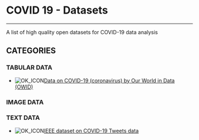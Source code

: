 # COVID 19 - Datasets
------------------
A list of high quality open datasets for COVID-19 data analysis 

## CATEGORIES

### TABULAR DATA
* ![OK_ICON](https://github.com/sfu-db/covid19-datasets/blob/master/assets/ok_icon.png)[Data on COVID-19 (coronavirus) by Our World in Data (OWID)](https://github.com/sfu-db/covid19-datasets/blob/master/datasets-details/owid-COVID19.md)



### IMAGE DATA




### TEXT DATA
* ![OK_ICON](https://github.com/sfu-db/covid19-datasets/blob/master/assets/ok_icon.png)[IEEE dataset on COVID-19 Tweets data](https://github.com/sfu-db/covid19-datasets)
